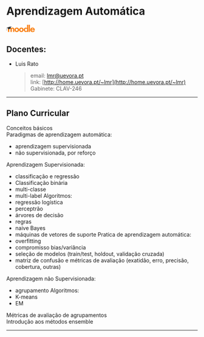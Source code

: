 
# Aprendizagem Automática
[ <img width="75px" src="https://github.com/GBarradas/GBarradas/blob/main/img/moodle.png?raw=true">](https://www.moodle.uevora.pt/2223/course/view.php?id=392)
## Docentes:
- Luis Rato
  > email: [lmr@uevora.pt](mailto:lmr@uevora.pt)  
    link: [http://home.uevora.pt/~lmr](http://home.uevora.pt/~lmr)  
    Gabinete: CLAV-246


---

## Plano Curricular
Conceitos básicos  
Paradigmas de aprendizagem automática:   
- aprendizagem supervisionada  
- não supervisionada, por reforço  

Aprendizagem Supervisionada:  
- classificação e regressão  
- Classificação binária  
- multi-classe  
- multi-label
Algoritmos:  
- regressão logística  
- perceptrão  
- árvores de decisão  
- regras  
- naive Bayes  
- máquinas de vetores de suporte
Pratica de aprendizagem automática:  
- overfitting  
- compromisso bias/variância  
- seleção de modelos (train/test, holdout, validação cruzada)  
- matriz de confusão e métricas de avaliação (exatidão, erro, precisão, cobertura, outras)  

Aprendizagem não Supervisionada:  
- agrupamento
Algoritmos:   
- K-means  
- EM  

Métricas de avaliação de agrupamentos  
Introdução aos métodos ensemble

---
<style>
     .red{
         color: red;
     }
    .markdown-body blockquote {
        background:rgb(140 143 147 / 17%);
        padding: 0 1em;
        padding: 0 1em;
        color: #000000;
        border-left: 0.25em solid #007fff;
    }   
 </style>
 <link rel="icon" href="../uevora.png">
  
